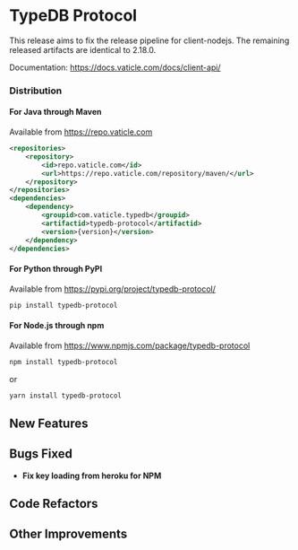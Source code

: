 # TypeDB Protocol

This release aims to fix the release pipeline for client-nodejs. The remaining released artifacts are identical to 2.18.0.

Documentation: https://docs.vaticle.com/docs/client-api/

### Distribution

#### For Java through Maven

Available from https://repo.vaticle.com
```xml
<repositories>
    <repository>
        <id>repo.vaticle.com</id>
        <url>https://repo.vaticle.com/repository/maven/</url>
    </repository>
</repositories>
<dependencies>
    <dependency>
        <groupid>com.vaticle.typedb</groupid>
        <artifactid>typedb-protocol</artifactid>
        <version>{version}</version>
    </dependency>
</dependencies>
```

#### For Python through PyPI

Available from https://pypi.org/project/typedb-protocol/

```sh
pip install typedb-protocol
```

#### For Node.js through npm

Available from https://www.npmjs.com/package/typedb-protocol

```sh
npm install typedb-protocol
```
or
```sh
yarn install typedb-protocol
```


## New Features


## Bugs Fixed

- **Fix key loading from heroku for NPM**


## Code Refactors


## Other Improvements

    
